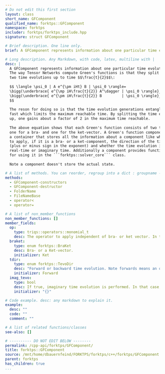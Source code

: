 ```yaml
---
# Do not edit this first section
layout: class
short_name: GFComponent
qualified_name: forktps::GFComponent
namespace: forktps
includer: forktps/forktps_include.hpp
signature: struct GFComponent

# Brief description. One line only.
brief: A GFComponent represents information about one particular time evolution

# Long description. Any Markdown, with code, latex, multiline with |
desc: |
  A GFComponent represents information about one particular time evolution that needs to be preformed to calculate a Green's function.  
  The way Tensor Networks compute Green's functions is that they split the total time evolution to time $$t$$ into 
  two time evolutions up to time $$\frac{t}{2}$$\:  
  
  $$ \langle \psi_0 | A e^{\pm iHt} B | \psi_0 \rangle= 
  \bigg(\underbrace{ e^{\mp iH\frac{t}{2}} A^\dagger | \psi_0 \rangle}_{\text{One component}} \bigg)^\dagger \cdot
  \bigg(\underbrace{ e^{\pm iH\frac{t}{2}} B         | \psi_0 \rangle}_{\text{One component}} \bigg).
  $$ 
  
  The reson for doing so is that the time evolution generations entanglement very 
  fast which limits the maximum reachable time. By splitting the time evolution
  up, one gains about a factor of 2 in the maximum time reachable.
  
  The above equation shows that each Green's function consists of two time evolutions
  one for a bra- and one for the ket-vector. A Green's function component is 
  a container that stores all the information about a component like which operator 
  to apply, if it is a bra- or a ket-component, the direction of the time evolution 
  (plus or minus sign in the exponent) and whether the time evolution is 
  real-time or imaginary time. Additionally a component provides functionality 
  for using it in the ```forktps::solver_core``` class.
  
  Note a component doesn't store the actual state.

# A list of methods. You can reorder, regroup into a dict : groupname -> list
methods:
  - GFComponent-constructors
  - GFComponent-destructor
  - FolderName
  - FileNameBase
  - operator<
  - operator=

# A list of non_member_functions
non_member_functions: []
member_fields:
  op:
    type: triqs::operators::monomial_t
    desc: The operator to apply independent of bra- or ket vector. In the example above for the bra vector it would contain $$A^\dagger$$. The operator is currently only a ```triqs::operator::monomial_t``` i.e. a single string of creation/annihilation operators.
  braket:
    type: enum forktps::BraKet
    desc: Bra- or a Ket-vector.
    initializer: Ket
  tdir:
    type: enum forktps::TevoDir
    desc: "Forward or backward time evolution. Note forwards means an overall \"-\" sign in the exponenent: $$e^{-iHt}$$ or $$e^{-H \\tau }$$."
    initializer: Forward
  imag_tevo:
    type: bool
    desc: If true, imaginary time evolution is performed. In that case, ```tdir``` will be forward independent of what else is provided.
    initializer: "{}"

# Code example. desc: any markdown to explain it.
example:
  desc: ""
  code: ""
  comment: ""

# A list of related functions/classes
see-also: []

# ---------- DO NOT EDIT BELOW --------
permalink: /cpp-api/forktps/GFComponent/
title: forktps::GFComponent
source: /mnt/home/dbauernfeind/FORKTPS/forktps/c++/forktps/GFComponent.hpp
parent: forktps
has_children: true
...
```


